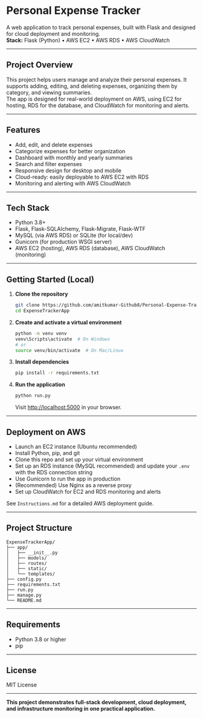 # Personal Expense Tracker

A web application to track personal expenses, built with Flask and designed for cloud deployment and monitoring.  
**Stack:** Flask (Python) • AWS EC2 • AWS RDS • AWS CloudWatch

---

## Project Overview

This project helps users manage and analyze their personal expenses. It supports adding, editing, and deleting expenses, organizing them by category, and viewing summaries.  
The app is designed for real-world deployment on AWS, using EC2 for hosting, RDS for the database, and CloudWatch for monitoring and alerts.

---

## Features

- Add, edit, and delete expenses
- Categorize expenses for better organization
- Dashboard with monthly and yearly summaries
- Search and filter expenses
- Responsive design for desktop and mobile
- Cloud-ready: easily deployable to AWS EC2 with RDS
- Monitoring and alerting with AWS CloudWatch

---

## Tech Stack

- Python 3.8+
- Flask, Flask-SQLAlchemy, Flask-Migrate, Flask-WTF
- MySQL (via AWS RDS) or SQLite (for local/dev)
- Gunicorn (for production WSGI server)
- AWS EC2 (hosting), AWS RDS (database), AWS CloudWatch (monitoring)

---

## Getting Started (Local)

1. **Clone the repository**
   ```bash
   git clone https://github.com/amitkumar-Github8/Personal-Expense-Tracker-Flask-AWS.git
   cd ExpenseTrackerApp
   ```

2. **Create and activate a virtual environment**
   ```bash
   python -m venv venv
   venv\Scripts\activate  # On Windows
   # or
   source venv/bin/activate  # On Mac/Linux
   ```

3. **Install dependencies**
   ```bash
   pip install -r requirements.txt
   ```

4. **Run the application**
   ```bash
   python run.py
   ```
   Visit [http://localhost:5000](http://localhost:5000) in your browser.

---

## Deployment on AWS

- Launch an EC2 instance (Ubuntu recommended)
- Install Python, pip, and git
- Clone this repo and set up your virtual environment
- Set up an RDS instance (MySQL recommended) and update your `.env` with the RDS connection string
- Use Gunicorn to run the app in production
- (Recommended) Use Nginx as a reverse proxy
- Set up CloudWatch for EC2 and RDS monitoring and alerts

See `Instructions.md` for a detailed AWS deployment guide.

---

## Project Structure

```
ExpenseTrackerApp/
├── app/
│   ├── __init__.py
│   ├── models/
│   ├── routes/
│   ├── static/
│   └── templates/
├── config.py
├── requirements.txt
├── run.py
├── manage.py
└── README.md
```

---

## Requirements

- Python 3.8 or higher
- pip

---

## License

MIT License

---

**This project demonstrates full-stack development, cloud deployment, and infrastructure monitoring in one practical application.**
